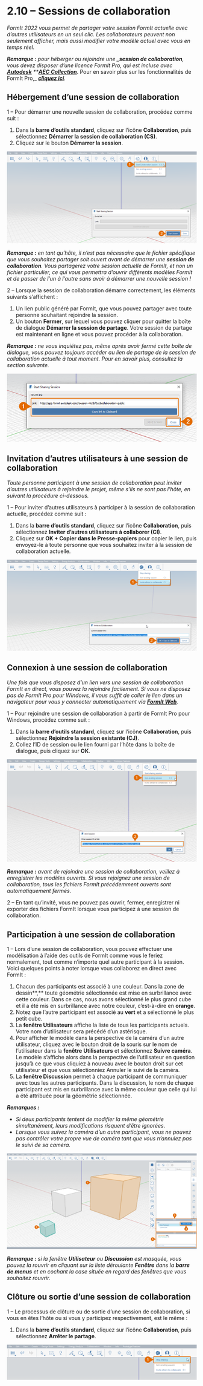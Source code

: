 # 2.10 – Sessions de collaboration

_FormIt 2022 vous permet de partager votre session FormIt actuelle avec d’autres utilisateurs en un seul clic. Les collaborateurs peuvent non seulement afficher, mais aussi modifier votre modèle actuel avec vous en temps réel._

_**Remarque :**_ _pour héberger ou rejoindre une __**session de collaboration**, vous devez disposer d’une licence FormIt Pro, qui est incluse avec_ [_**Autodesk**_](https://www.autodesk.fr/collections/architecture-engineering-construction/overview?plc=AECCOL\&term=1-YEAR\&support=ADVANCED\&quantity=1) _\*\*_[_**AEC Collection**_](https://www.autodesk.fr/collections/architecture-engineering-construction/overview?plc=AECCOL\&term=1-YEAR\&support=ADVANCED\&quantity=1)_. Pour en savoir plus sur les fonctionnalités de FormIt Pro,_ [_**cliquez ici**_](https://formit.autodesk.com/#pro-callout)_._

## Hébergement d’une session de collaboration

1 – Pour démarrer une nouvelle session de collaboration, procédez comme suit :

1. Dans la **barre d’outils standard**, cliquez sur l’icône **Collaboration**, puis sélectionnez **Démarrer la session de collaboration (CS)**.
2. Cliquez sur le bouton **Démarrer la session**.

![](<../../.gitbook/assets/0 (12).png>)

_**Remarque :**_ _en tant qu’hôte, il n’est pas nécessaire que le fichier spécifique que vous souhaitez partager soit ouvert avant de démarrer une_ _**session de collaboration**. Vous partagerez votre session actuelle de FormIt, et non un fichier particulier, ce qui vous permettra d’ouvrir différents modèles FormIt et de passer de l’un à l’autre sans avoir à démarrer une nouvelle session !_

2 – Lorsque la session de collaboration démarre correctement, les éléments suivants s’affichent :

1. Un lien public généré par FormIt, que vous pouvez partager avec toute personne souhaitant rejoindre la session.
2. Un bouton **Fermer**, sur lequel vous pouvez cliquer pour quitter la boîte de dialogue **Démarrer la session de partage**. Votre session de partage est maintenant en ligne et vous pouvez procéder à la collaboration.

_**Remarque :**_ _ne vous inquiétez pas, même après avoir fermé cette boîte de dialogue, vous pouvez toujours accéder au lien de partage de la session de collaboration actuelle à tout moment. Pour en savoir plus, consultez la section suivante._

![](<../../.gitbook/assets/1 (6).png>)

## Invitation d’autres utilisateurs à une session de collaboration

_Toute personne participant à une session de collaboration peut inviter d’autres utilisateurs à rejoindre le projet, même s’ils ne sont pas l’hôte, en suivant la procédure ci-dessous._

1 – Pour inviter d’autres utilisateurs à participer à la session de collaboration actuelle, procédez comme suit :

1. Dans la **barre d’outils standard**, cliquez sur l’icône **Collaboration**, puis sélectionnez **Inviter d’autres utilisateurs à collaborer (CI)**.
2. Cliquez sur **OK + Copier dans le Presse-papiers** pour copier le lien, puis envoyez-le à toute personne que vous souhaitez inviter à la session de collaboration actuelle.

![](<../../.gitbook/assets/2 (6).png>)

## Connexion à une session de collaboration

_Une fois que vous disposez d’un lien vers une session de collaboration FormIt en direct, vous pouvez la rejoindre facilement. Si vous ne disposez pas de FormIt Pro pour Windows, il vous suffit de coller le lien dans un navigateur pour vous y connecter automatiquement via_ [_**FormIt Web**_](https://formit.autodesk.com/app)_._

1 – Pour rejoindre une session de collaboration à partir de FormIt Pro pour Windows, procédez comme suit :

1. Dans la **barre d’outils standard**, cliquez sur l’icône **Collaboration**, puis sélectionnez **Rejoindre la session existante (CJ)**.
2. Collez l’ID de session ou le lien fourni par l’hôte dans la boîte de dialogue, puis cliquez sur **OK**.

![](<../../.gitbook/assets/3 (15).png>)

_**Remarque :**_ _avant de rejoindre une session de collaboration, veillez à enregistrer les modèles ouverts. Si vous rejoignez une session de collaboration, tous les fichiers FormIt précédemment ouverts sont automatiquement fermés._

2 – En tant qu’invité, vous ne pouvez pas ouvrir, fermer, enregistrer ni exporter des fichiers FormIt lorsque vous participez à une session de collaboration.

## Participation à une session de collaboration

1 – Lors d’une session de collaboration, vous pouvez effectuer une modélisation à l’aide des outils de FormIt comme vous le feriez normalement, tout comme n’importe quel autre participant à la session. Voici quelques points à noter lorsque vous collaborez en direct avec FormIt :

1. Chacun des participants est associé à une couleur. Dans la zone de dessin**,** toute géométrie sélectionnée est mise en surbrillance avec cette couleur. Dans ce cas, nous avons sélectionné le plus grand cube et il a été mis en surbrillance avec notre couleur, c’est-à-dire en **orange**.
2. Notez que l’autre participant est associé au **vert** et a sélectionné le plus petit cube.
3. La **fenêtre Utilisateurs** affiche la liste de tous les participants actuels. Votre nom d’utilisateur sera précédé d’un astérisque.
4. Pour afficher le modèle dans la perspective de la caméra d’un autre utilisateur, cliquez avec le bouton droit de la souris sur le nom de l’utilisateur dans la **fenêtre** **Utilisateurs** et sélectionnez **Suivre caméra**. Le modèle s’affiche alors dans la perspective de l’utilisateur en question jusqu’à ce que vous cliquiez à nouveau avec le bouton droit sur cet utilisateur et que vous sélectionniez Annuler le suivi de la caméra.
5. La **fenêtre Discussion** permet à chaque participant de communiquer avec tous les autres participants. Dans la discussion, le nom de chaque participant est mis en surbrillance avec la même couleur que celle qui lui a été attribuée pour la géométrie sélectionnée.

_**Remarques :**_

* _Si deux participants tentent de modifier la même géométrie simultanément, leurs modifications risquent d’être ignorées._
* _Lorsque vous suivez la caméra d’un autre participant, vous ne pouvez pas contrôler votre propre vue de caméra tant que vous n’annulez pas le suivi de sa caméra._

![](<../../.gitbook/assets/4 (4).png>)

_**Remarque :**_ _si la fenêtre_ _**Utilisateur**_ _ou_ _**Discussion**_ _est masquée, vous pouvez la rouvrir en cliquant sur la liste déroulante_ _**Fenêtre**_ _dans la_ _**barre de menus** et en cochant la case située en regard des fenêtres que vous souhaitez rouvrir._

## Clôture ou sortie d’une session de collaboration

1 – Le processus de clôture ou de sortie d’une session de collaboration, si vous en êtes l’hôte ou si vous y participez respectivement, est le même :

1. Dans la **barre d’outils standard**, cliquez sur l’icône **Collaboration**, puis sélectionnez **Arrêter le partage**.

![](<../../.gitbook/assets/5 (14).png>)

